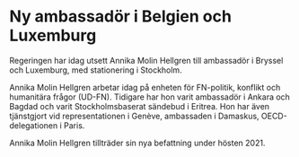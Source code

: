 # Ny ambassadör i Belgien och Luxemburg

Regeringen har idag utsett Annika Molin Hellgren till ambassadör i Bryssel och Luxemburg, med stationering i Stockholm.

Annika Molin Hellgren arbetar idag på enheten för FN-politik, konflikt och humanitära frågor (UD-FN). Tidigare har hon varit ambassadör i Ankara och Bagdad och varit Stockholmsbaserat sändebud i Eritrea. Hon har även tjänstgjort vid representationen i Genève, ambassaden i Damaskus, OECD-delegationen i Paris.

Annika Molin Hellgren tillträder sin nya befattning under hösten 2021.
